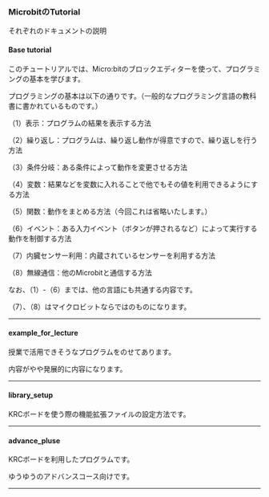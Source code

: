 ### MicrobitのTutorial

それぞれのドキュメントの説明

#### Base tutorial

このチュートリアルでは、Micro:bitのブロックエディターを使って、プログラミングの基本を学びます。

プログラミングの基本は以下の通りです。（一般的なプログラミング言語の教科書に書かれているものです。）

（1）表示：プログラムの結果を表示する方法

（2）繰り返し：プログラムは、繰り返し動作が得意ですので、繰り返しを行う方法

（3）条件分岐：ある条件によって動作を変更させる方法

（4）変数：結果などを変数に入れることで他でもその値を利用できるようにする方法

（5）関数：動作をまとめる方法（今回これは省略いたします。）

（6）イベント：ある入力イベント（ボタンが押されるなど）によって実行する動作を制御する方法

（7）内臓センサー利用：内蔵されているセンサーを利用する方法

（8）無線通信：他のMicrobitと通信する方法

なお、（1）-（6）までは、他の言語にも共通する内容です。

（7）、（8）はマイクロビットならではのものになります。

---

#### example_for_lecture

授業で活用できそうなプログラムをのせてあります。

内容がやや発展的に内容になります。

---

#### library_setup

KRCボードを使う際の機能拡張ファイルの設定方法です。

---

#### advance_pluse

KRCボードを利用したプログラムです。

ゆうゆうのアドバンスコース向けです。

---
